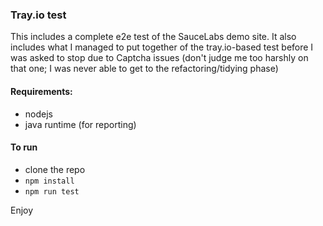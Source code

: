 ### Tray.io test

This includes a complete e2e test of the SauceLabs demo site.  It also includes what I managed to put together of the tray.io-based test before I was asked to stop due to Captcha issues (don't judge me too harshly on that one; I was never able to get to the refactoring/tidying phase)
#### Requirements:
- nodejs
- java runtime (for reporting)

#### To run
- clone the repo
- `npm install`
- `npm run test`

Enjoy